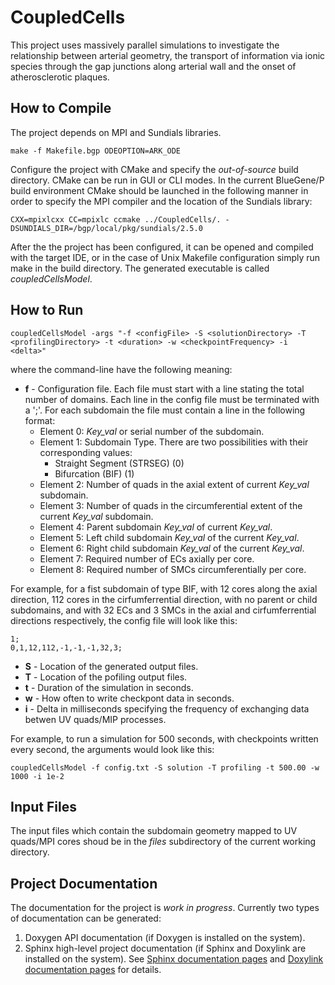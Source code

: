 CoupledCells
============

This project uses massively parallel simulations to investigate the relationship
between arterial geometry, the transport of information via ionic
species through the gap junctions along arterial wall and the onset of
atherosclerotic plaques.

How to Compile
--------------

The project depends on MPI and Sundials libraries.

    make -f Makefile.bgp ODEOPTION=ARK_ODE

Configure the project with CMake and specify the *out-of-source* build
directory. CMake can be run in GUI or CLI modes. In the current BlueGene/P build
environment CMake should be launched in the following manner in order to specify
the MPI compiler and the location of the Sundials library:

    CXX=mpixlcxx CC=mpixlc ccmake ../CoupledCells/. -DSUNDIALS_DIR=/bgp/local/pkg/sundials/2.5.0

After the the project has been configured, it can be opened and compiled with
the target IDE, or in the case of Unix Makefile configuration simply run make in
the build directory. The generated executable is called *coupledCellsModel*.

How to Run
----------

    coupledCellsModel -args "-f <configFile> -S <solutionDirectory> -T <profilingDirectory> -t <duration> -w <checkpointFrequency> -i <delta>"

 where the command-line have the following meaning:

* **f** - Configuration file. Each file must start with a line stating the total
  number of domains. Each line in the config file must be terminated with a ';'.
  For each subdomain the file must contain a line in the following format:
    * Element 0: *Key_val* or serial number of the subdomain.
    * Element 1: Subdomain Type. There are two possibilities with their corresponding values:
        + Straight Segment (STRSEG) (0)
		+ Bifurcation (BIF) (1)
    * Element 2: Number of quads in the axial extent of current *Key_val* subdomain.
    * Element 3: Number of quads in the circumferential extent of the current
      *Key_val* subdomain.
    * Element 4: Parent subdomain *Key_val* of current *Key_val*.
    * Element 5: Left child subdomain *Key_val* of the current *Key_val*.
    * Element 6: Right child subdomain *Key_val* of the current *Key_val*.
    * Element 7: Required number of ECs axially per core.
    * Element 8: Required number of SMCs circumferentially per core.

For example, for a fist subdomain of type BIF, with 12 cores along the axial
direction, 112 cores in the cirfumferrential direction, with no parent or child
subdomains, and with 32 ECs and 3 SMCs in the axial and cirfumferrential
directions respectively, the config file will look like
this:

    1;
    0,1,12,112,-1,-1,-1,32,3;

* **S** - Location of the generated output files.
* **T** - Location of the pofiling output files.
* **t** - Duration of the simulation in seconds.
* **w** - How often to write checkpont data in seconds.
* **i** - Delta in milliseconds specifying the frequency of exchanging data betwen
  UV quads/MIP processes.

For example, to run a simulation for 500 seconds, with checkpoints written every
second, the arguments would look like this:

    coupledCellsModel -f config.txt -S solution -T profiling -t 500.00 -w 1000 -i 1e-2

Input Files
-----------

The input files which contain the subdomain geometry mapped to UV quads/MPI
cores shoud be in the *files* subdirectory of the current working directory.

Project Documentation
---------------------

The documentation for the project is *work in progress*. Currently two types of
documentation can be generated:
 1. Doxygen API documentation (if Doxygen is installed on the system).
 1. Sphinx high-level project documentation (if Sphinx and Doxylink are
 installed on the system). See [Sphinx documentation pages](http://sphinx-doc.org)
 and [Doxylink documentation pages](https://pypi.python.org/pypi/sphinxcontrib-doxylink)
 for details.



